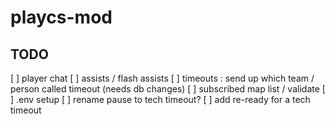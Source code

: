 # playcs-mod

## TODO

[ ] player chat
[ ] assists / flash assists
[ ] timeouts : send up which team / person called timeout (needs db changes)
[ ] subscribed map list / validate
[ ] .env setup
[ ] rename pause to tech timeout?
[ ] add re-ready for a tech timeout

